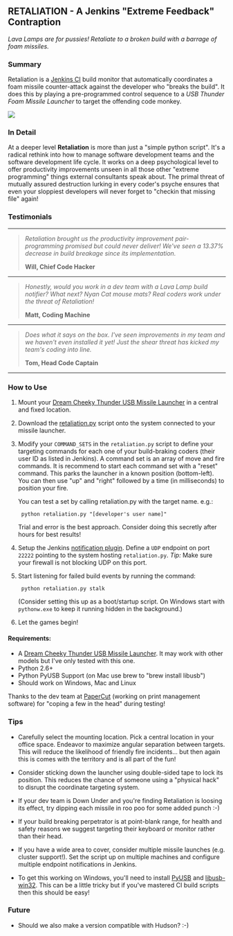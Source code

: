
## RETALIATION - A Jenkins "Extreme Feedback" Contraption

*Lava Lamps are for pussies! Retaliate to a broken build with a barrage of foam missiles.*

### Summary

Retaliation is a <a href="http://jenkins-ci.org/">Jenkins CI</a> build monitor that 
automatically coordinates a foam missile counter-attack against the developer who "breaks 
the build". It does this by playing a pre-programmed control sequence to a *USB Thunder 
Foam Missile Launcher* to target the offending code monkey.

<img src="https://github.com/codedance/Retaliation/raw/master/img/launcher.jpg">

### In Detail

At a deeper level <strong>Retaliation</strong> is more than just a "simple python script". 
It's a radical rethink into how to manage software development teams and the software 
development life cycle.  It works on a deep psychological level to offer productivity 
improvements unseen in all those other "extreme programming" things external consultants 
speak about. The primal threat of mutually assured destruction lurking in every coder's 
psyche ensures that even your sloppiest developers will never forget to "checkin that 
missing file" again!

### Testimonials

***
> <em>Retaliation brought us the productivity improvement pair-programming promised but 
> could never deliver! We've seen a 13.37% decrease in build breakage since its 
> implementation.</em>
> 
>    **Will, Chief Code Hacker**
***
> <em>Honestly, would you work in a dev team with a Lava Lamp build notifier? What next?
> Nyan Cat mouse mats? Real coders work under the threat of Retaliation!</em>
> 
>    **Matt, Coding Machine**
***
> <em>Does what it says on the box. I've seen improvements in my team and we haven't even 
> installed it yet! Just the shear threat has kicked my team's coding into line.</em>
> 
>    **Tom, Head Code Captain**
***
 
### How to Use

  1.  Mount your <a href="http://www.dreamcheeky.com/thunder-missile-launcher">Dream Cheeky Thunder USB Missile Launcher</a> 
      in a central and fixed location.

  2.  Download the <a href="https://github.com/codedance/Retaliation/raw/master/retaliation.py">retaliation.py</a> 
      script onto the system connected to your missile launcher.

  3.  Modify your `COMMAND_SETS` in the `retaliation.py` script to define your targeting 
      commands for each one of your build-braking coders (their user ID as listed 
      in Jenkins).  A command set is an array of move and fire commands. It is recommend
      to start each command set with a "reset" command.  This parks the launcher in a known
      position (bottom-left).  You can then use "up" and "right" followed by a time (in 
      milliseconds) to position your fire.
 
      You can test a set by calling retaliation.py with the target name. e.g.:  

           python retaliation.py "[developer's user name]"

      Trial and error is the best approach. Consider doing this secretly after hours for
      best results!

  4.  Setup the Jenkins <a href="https://wiki.jenkins-ci.org/display/JENKINS/Notification+Plugin">notification plugin</a>. 
      Define a `UDP` endpoint on port `22222` pointing to the system hosting 
      `retaliation.py`.  *Tip:* Make sure your firewall is not blocking UDP on this port.

  5.  Start listening for failed build events by running the command:

           python retaliation.py stalk

      (Consider setting this up as a boot/startup script. On Windows start with `pythonw.exe`
      to keep it running hidden in the background.)

  6.  Let the games begin!

####  Requirements:

  * A <a href="http://www.dreamcheeky.com/thunder-missile-launcher">Dream Cheeky Thunder USB Missile Launcher</a>. 
    It may work with other models but I've only tested with this one.
  * Python 2.6+
  * Python PyUSB Support (on Mac use brew to "brew install libusb")
  * Should work on Windows, Mac and Linux

Thanks to the dev team at <a href="http://www.papercut.com/">PaperCut</a> (working on print 
management software) for "coping a few in the head" during testing!

### Tips

  * Carefully select the mounting location. Pick a central location in your office space. 
    Endeavor to maximize angular separation between targets. This will reduce the likelihood
    of friendly fire incidents... but then again this is comes with the territory and is all
    part of the fun!
    
  * Consider sticking down the launcher using double-sided tape to lock its position. This
    reduces the chance of someone using a "physical hack" to disrupt the coordinate 
   targeting system.

  * If your dev team is Down Under and you're finding Retaliation is loosing its 
    effect, try dipping each missile in roo poo for some added punch :-)

  * If your build breaking perpetrator is at point-blank range, for health and safety
    reasons we suggest targeting their keyboard or monitor rather than their head.

  * If you have a wide area to cover, consider multiple missile launches (e.g. cluster
    support!). Set the script up on multiple machines and configure multiple endpoint 
    notifications in Jenkins.

  * To get this working on Windows, you'll need to install 
    <a href="http://sourceforge.net/apps/trac/pyusb/">PyUSB</a> and
    <a href="http://sourceforge.net/apps/trac/libusb-win32/wiki">libusb-win32</a>.
    This can be a little tricky but if you've mastered CI build scripts then this
    should be easy!

### Future

  * Should we also make a version compatible with Hudson? :-)
